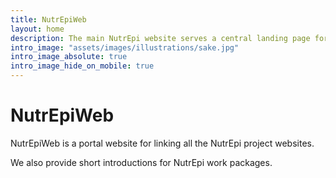 ```yaml
---
title: NutrEpiWeb
layout: home
description: The main NutrEpi website serves a central landing page for all the NutrEpi project websites.
intro_image: "assets/images/illustrations/sake.jpg"
intro_image_absolute: true
intro_image_hide_on_mobile: true
---
```


# NutrEpiWeb

NutrEpiWeb is a portal website for linking all the NutrEpi project websites.


We also provide short introductions for NutrEpi work packages.

